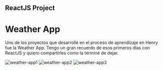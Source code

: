 ## ReactJS Project
# Weather App
Uno de los proyectos que desarrollé en el proceso de aprendizaje en Henry fue la Weather App. Tengo un gran recuerdo de esos primeros días con ReactJS y quiero compartirles como la terminé de dejar.

![weather-app1](https://user-images.githubusercontent.com/75192254/130370170-6d5a2125-af55-4e72-9ef3-cde0afa712e8.png)
![weather-app2](https://user-images.githubusercontent.com/75192254/130370173-1c813049-2ee8-4f13-845b-a09d8e475a32.png)
![weather-app3](https://user-images.githubusercontent.com/75192254/130370174-a3e28023-b799-4e86-8651-7cdf62f641fa.png)
